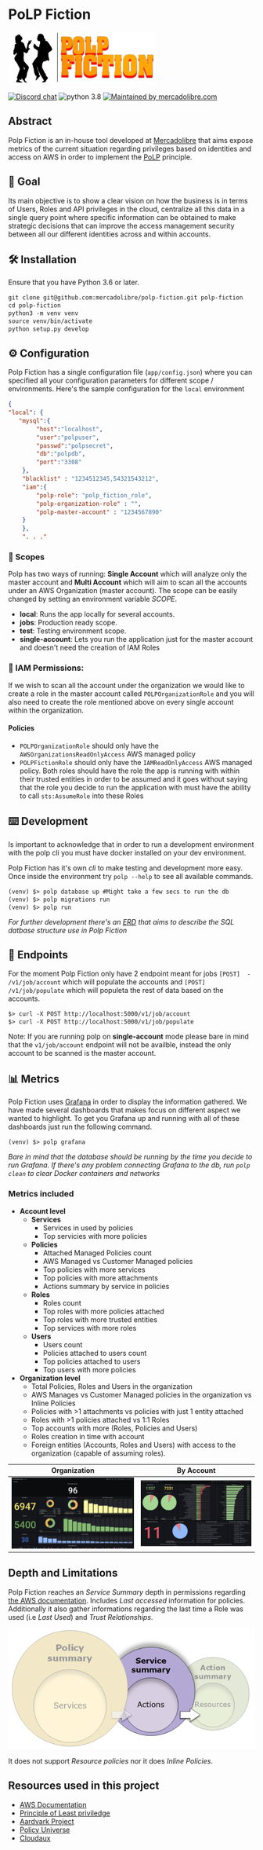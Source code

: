 # PoLP Fiction 

![logo](images/README/temp_logo.png) 

[![Discord chat](https://img.shields.io/discord/766764625269096469?logo=discord)](https://discord.gg/YsMJyQ) ![python 3.8](https://img.shields.io/badge/python-v3.8-blue) [![Maintained by mercadolibre.com](https://img.shields.io/badge/Mantained%20by-Mercadolibre-FFE600)](https://mercadolibre.com)

## Abstract
Polp Fiction is an in-house tool developed at [Mercadolibre](https://www.mercadolibre.com.ar/) that aims expose metrics of the current situation regarding privileges based on identities and access on AWS in order to implement the [PoLP](https://en.wikipedia.org/wiki/Principle_of_least_privilege) principle.
## 🎯 Goal
Its main objective is to show a clear vision on how the business is in terms of Users, Roles and API privileges in the cloud, centralize all this data in a single query point where specific information can be obtained to make strategic decisions that can improve the access management security between all our different identities across and within accounts.

## 🛠  Installation
Ensure that you have Python 3.6 or later.

```
git clone git@github.com:mercadolibre/polp-fiction.git polp-fiction
cd polp-fiction
python3 -m venv venv
source venv/bin/activate
python setup.py develop
```

## ⚙️ Configuration

Polp Fiction has a single configuration file (`app/config.json`) where you can specified all your configuration parameters for different scope / environments. 
Here's the sample configuration for the `local` environment
```json
{
"local": {
   "mysql":{
        "host":"localhost",
        "user":"polpuser",
        "passwd":"polpsecret",
        "db":"polpdb",
        "port":"3308"
    },
    "blacklist" : "1234512345,54321543212",
    "iam":{
        "polp-role": "polp_fiction_role",
        "polp-organization-role" : "",
        "polp-master-account" : "1234567890"
    }
    },
    ". . ."
```

### 🔭 Scopes
Polp has two ways of running: **Single Account** which will analyze only the master account and **Multi Account** which will aim to scan all the accounts under an AWS Organization (master account). The scope can be easily changed by setting an environment variable *SCOPE*.
* **local**: Runs the app locally for several accounts.
* **jobs**: Production ready scope.
* **test**: Testing environment scope.
* **single-account**: Lets you run the application just for the master account and doesn't need the creation of IAM Roles

### 🔑 IAM Permissions:

If we wish to scan all the account under the organization we would like to create a role in the master account called `POLPOrganizationRole` and you will also need to create the role mentioned above on every single account within the organization.

#### Policies

- `POLPOrganizationRole` should only have the `AWSOrganizationsReadOnlyAccess` AWS managed policy
- `POLPFictionRole` should only have the `IAMReadOnlyAccess` AWS managed policy. Both roles should have the role the app is running with within their trusted entities in order to be assumed and it goes without saying that the role you decide to run the application with must have the ability to call `sts:AssumeRole` into these Roles

## ⌨️ Development

Is important to acknowledge that in order to run a development environment with the polp cli you must have docker installed on your dev environment.

Polp Fiction has it's own *cli* to make testing and development more easy. Once inside the environment try `polp --help` to see all available commands.

```shell
(venv) $> polp database up #Might take a few secs to run the db
(venv) $> polp migrations run
(venv) $> polp run
```
*For further development there's an [ERD](docs/assets/ERD.png) that aims to describe the SQL datbase structure use in Polp Fiction*

## 🥢 Endpoints
For the moment Polp Fiction only have 2 endpoint meant for jobs `[POST]  -  /v1/job/account`  which will populate the accounts and `[POST] /v1/job/populate` which will populeta the rest of data based on the accounts. 

```shell
$> curl -X POST http://localhost:5000/v1/job/account
$> curl -X POST http://localhost:5000/v1/job/populate
```
Note: If you are running polp on **single-account** mode please bare in mind that the `v1/job/account` endpoint will not be availble, instead the only account to be scanned is the master account.
## 📊 Metrics

Polp Fiction uses [Grafana](https://grafana.com/) in order to display the information gathered. We have made several dashboards that makes focus on different aspect we wanted to highlight.
To get you Grafana up and running with all of these dashboards just run the following command.
```shell
(venv) $> polp grafana
```
*Bare in mind that the database should be running by the time you decide to run Grafana. If there's any problem connecting Grafana to the db, run `polp clean` to clear Docker containers and networks*

### Metrics included

* **Account level**
  * **Services**
    * Services in used by policies
    * Top servicies with more policies
  * **Policies**
    * Attached Managed Policies count
    * AWS Managed vs Customer Managed policies
    * Top policies with more services
    * Top policies with more attachments
    * Actions summary by service in policies
  * **Roles**
    * Roles count
    * Top roles with more policies attached
    * Top roles with more trusted entities
    * Top services with more roles
  * **Users**
    * Users count
    * Policies attached to users count
    * Top policies attached to users
    * Top users with more policies
* **Organization level**
  * Total Policies, Roles and Users in the organization
  * AWS Manages vs Customer Managed policies in the organization vs Inline Policies
  * Policies with >1 attachments vs policies with just 1 entity attached
  * Roles with >1 policies attached vs 1:1 Roles
  * Top accounts with more (Roles, Policies and Users)
  * Roles creation in time with account
  * Foreign entities (Accounts, Roles and Users) with access to the organization (capable of assuming roles).
  
Organization             | By Account
:-------------------------:|:-------------------------:
![accounts-dashboard](docs/assets/all-acc-dash.jpg)|![kpi-dashboard](docs/assets/kpi-dash.jpg)

 ## Depth and Limitations

 Polp Fiction reaches an *Service Summary* depth in permissions regarding [the AWS documentation](https://docs.aws.amazon.com/IAM/latest/UserGuide/access_policies_understand-service-summary.html). Includes *Last accessed* information for policies.  Additionally it also gather informations regarding the last time a Role was used (i.e *Last Used*) and *Trust Relationships*.

![Services Summary](docs/assets/policy_summaries-svc-sum.png)

It does not support *Resource policies* nor it does *Inline Policies*.

## Resources used in this project
  *  [AWS Documentation](https://docs.aws.amazon.com/IAM/latest/UserGuide/access_policies_understand.html)
  * [Principle of Least priviledge](https://en.wikipedia.org/wiki/Principle_of_least_privilege) 
  * [Aardvark Project](https://github.com/Netflix-Skunkworks/aardvark) 
  * [Policy Universe](https://github.com/Netflix-Skunkworks/policyuniverse) 
  * [Cloudaux](https://github.com/Netflix-Skunkworks/cloudaux) 
